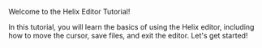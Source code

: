 Welcome to the Helix Editor Tutorial!

In this tutorial, you will learn the basics of using the Helix editor, including how to move the cursor, save files, and exit the editor. Let's get started!